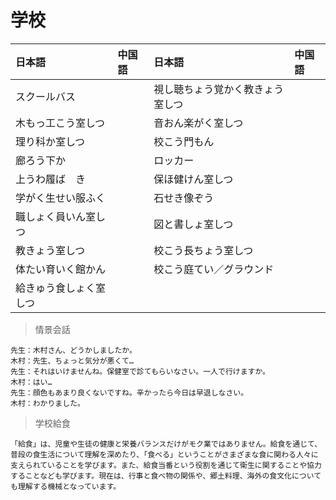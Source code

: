 # 学校

| 日本語                            | 中国語 | 日本語                                | 中国語 |
| :-------------------------------- | :----- | :------------------------------------ | :----- |
| <ruby>スクールバス</ruby>           |        | <ruby>視し聴ちょう覚かく教きょう室しつ</ruby>                   |        |
| <ruby>木もっ工こう室しつ</ruby>           |        | <ruby>音おん楽がく室しつ</ruby>                   |        |
| <ruby>理り科か室しつ</ruby>           |        | <ruby>校こう門もん</ruby>                   |        |
| <ruby>廊ろう下か</ruby>           |        | <ruby>ロッカー</ruby>                   |        |
| <ruby>上うわ履ば　き</ruby>           |        | <ruby>保ほ健けん室しつ</ruby>                   |        |
| <ruby>学がく生せい服ふく</ruby>           |        | <ruby>石せき像ぞう</ruby>                   |        |
| <ruby>職しょく員いん室しつ</ruby>           |        | <ruby>図と書しょ室しつ</ruby>                   |        |
| <ruby>教きょう室しつ</ruby>           |        | <ruby>校こう長ちょう室しつ</ruby>                   |        |
| <ruby>体たい育いく館かん</ruby>           |        | <ruby>校こう庭てい／グラウンド</ruby>                   |        |
| <ruby>給きゅう食しょく室しつ</ruby>           |        |                    |        |

> 情景会話

```text
先生：木村さん、どうかしましたか。
木村：先生、ちょっと気分が悪くて…
先生：それはいけませんね。保健室で診てもらいなさい。一人で行けますか。
木村：はい…
先生：顔色もあまり良くないですね。辛かったら今日は早退しなさい。
木村：わかりました。
```

> 学校給食

```text
「給食」は、児童や生徒の健康と栄養バランスだけがモク業ではありません。給食を通じて、普段の食生活について理解を深めたり、「食べる」ということがさまざまな食に関わる人々に支えられていることを学びます。また、給食当番という役割を通じて衛生に関することや協力することなども学びます。現在は、行事と食べ物の関係や、郷土料理、海外の食文化についても理解する機械となっています。
```
